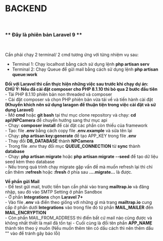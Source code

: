 <h1>BACKEND</h1> <br>
<h3>** Đây là phiên bản Laravel 9 **</h3> <br>

Cần phải chạy 2 terminal/ 2 cmd tương ứng với từng nhiệm vụ sau:
- Terminal 1: Chạy localhost bằng cách sử dụng lệnh <b>php artisan serv</b><br>
- Terminal 2: Chạy Queue để gửi mail bằng cách sử dụng lệnh <b>php artisan queue:work</b><br>

<b>Đối với Laravel thì cần thực hiện những việc sau trước khi chạy dự án:</b><br>
<b>CHÚ Ý: Nếu đã cài đặt composer cho PHP 8.1.10 thì bỏ qua 2 bước đầu tiên</b><br>
      - Tải PHP 8.1.10 phiên bản non threaded và composer <br>
      - Cài đặt composer và chọn PHP phiên bản vừa tải về và tiến hành cài đặt <br>
      <b> (Khuyến khích nên sử dụng laragon để thuận tiện trong việc cài đặt và sử dụng Laravel) </b> <br>
      - Mở <b>cmd</b> hoặc <b>git bash</b> tại thư mục clone repository và chạy: <b>cd api\NPCamera</b> để chuyển hướng sang thư mục api <br>
      - Chạy: <b>composer install</b> để cài đặt các phần còn thiếu của framework <br>
      - Tạo: file <b>.env</b> bằng cách copy file <b>.env.example</b> và sửa tên lại <br>
      - Chạy: <b>php artisan key:generate</b> để tạo APP_KEY trong file <b>.env</b> <br>
      - Thay đổi <b>DB_DATABASE</b> thành <b>NPCamera</b> <br>
      - Trong file .env thay đổi mục <b>QUEUE_CONNECTION</b> từ <b>sync</b> thành <b>database</b><br>
      - Chạy: <b>php artisan migrate</b> hoặc <b>php artisan migrate --seed</b> để tạo dữ liệu seed kèm theo database <br>
      - Nếu trong quá trình chạy migrate gặp vấn đề mà muốn refresh lại thì chỉ cần thêm <b>:refresh</b> hoặc <b>:fresh</b> ở phía sau <b>....migrate...</b> là được.<br>
      
<strong>Về phần gửi Mail</strong><br>
      - Để test gửi mail, trước tiền bạn cần phải vào trang <b>mailtrap.io</b> và đăng nhập, sau đó vào SMTP Setting ở phần Sandbox<br>
      - Ở phần <b>Integrations</b> chọn <b>Laravel 7+</b><br>
      - Vào file <b>.env</b> và điền theo giống với những gì mà trang <b>mailtrap.io</b> cung cấp ở phần dưới <b>Integrations</b> vào trong file đó từ phần <b>MAIL_MAILER</b> đến <b>MAIL_ENCRYPTION</b><br>
      - Còn phần MAIL_FROM_ADDRESS thì điền bất cứ mail nào cũng được và không nhất thiết là mail đã tồn tại
      - Cuối cùng là đổi tên phần <b>APP_NAME</b> thành tên theo ý muốn (Nếu muốn thêm tên có dấu cách thì nên thêm dấu "" vào để tránh gây báo lỗi)<br>

